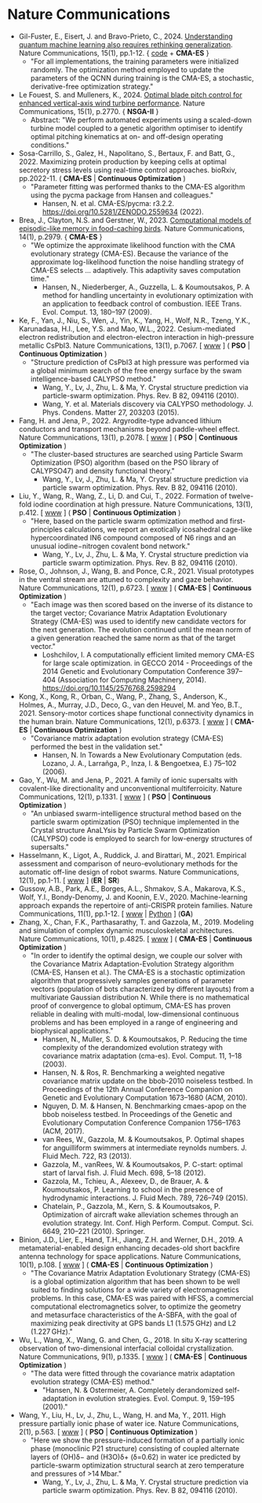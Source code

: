 # Nature Communications

* Gil-Fuster, E., Eisert, J. and Bravo-Prieto, C., 2024. [Understanding quantum machine learning also requires rethinking generalization](https://www.nature.com/articles/s41467-024-45882-z). Nature Communications, 15(1), pp.1-12. { [code](https://github.com/bpcarlos/understanding_QML_rethinking_gen) + **CMA-ES** }
  * "For all implementations, the training parameters were initialized randomly. The optimization method employed to update the parameters of the QCNN during training is the CMA-ES, a stochastic, derivative-free optimization strategy."
* Le Fouest, S. and Mulleners, K., 2024. [Optimal blade pitch control for enhanced vertical-axis wind turbine performance](https://www.nature.com/articles/s41467-024-46988-0). Nature Communications, 15(1), p.2770. { **NSGA-II** }
  * Abstract: "We perform automated experiments using a scaled-down turbine model coupled to a genetic algorithm optimiser to identify optimal pitching kinematics at on- and off-design operating conditions."
* Sosa-Carrillo, S., Galez, H., Napolitano, S., Bertaux, F. and Batt, G., 2022. Maximizing protein production by keeping cells at optimal secretory stress levels using real-time control approaches. bioRxiv, pp.2022-11. ( **CMA-ES** | **Continuous Optimization** )
  * "Parameter fitting was performed thanks to the CMA-ES algorithm using the pycma package from Hansen and colleagues."
    * Hansen, N. et al. CMA-ES/pycma: r3.2.2. https://doi.org/10.5281/ZENODO.2559634 (2022).
* Brea, J., Clayton, N.S. and Gerstner, W., 2023. [Computational models of episodic-like memory in food-caching birds](https://www.nature.com/articles/s41467-023-38570-x). Nature Communications, 14(1), p.2979. { **CMA-ES** }
  * "We optimize the approximate likelihood function with the CMA evolutionary strategy (CMA-ES). Because the variance of the approximate log-likelihood function the noise handling strategy of CMA-ES selects ... adaptively. This adaptivity saves computation time."
    * Hansen, N., Niederberger, A., Guzzella, L. & Koumoutsakos, P. A method for handling uncertainty in evolutionary optimization with an application to feedback control of combustion. IEEE Trans. Evol. Comput. 13, 180–197 (2009).
* Ke, F., Yan, J., Niu, S., Wen, J., Yin, K., Yang, H., Wolf, N.R., Tzeng, Y.K., Karunadasa, H.I., Lee, Y.S. and Mao, W.L., 2022. Cesium-mediated electron redistribution and electron-electron interaction in high-pressure metallic CsPbI3. Nature Communications, 13(1), p.7067. [ [www](https://www.nature.com/articles/s41467-022-34786-5) ] ( **PSO** | **Continuous Optimization** )
  * "Structure prediction of CsPbI3 at high pressure was performed via a global minimum search of the free energy surface by the swam intelligence-based CALYPSO method."
    * Wang, Y., Lv, J., Zhu, L. & Ma, Y. Crystal structure prediction via particle-swarm optimization. Phys. Rev. B 82, 094116 (2010).
    * Wang, Y. et al. Materials discovery via CALYPSO methodology. J. Phys. Condens. Matter 27, 203203 (2015).
* Fang, H. and Jena, P., 2022. Argyrodite-type advanced lithium conductors and transport mechanisms beyond paddle-wheel effect. Nature Communications, 13(1), p.2078. [ [www](https://www.nature.com/articles/s41467-022-29769-5) ] ( **PSO** | **Continuous Optimization** )
  * "The cluster-based structures are searched using Particle Swarm Optimization (PSO) algorithm (based on the PSO library of CALYPSO47) and density functional theory."
    * Wang, Y., Lv, J., Zhu, L. & Ma, Y. Crystal structure prediction via particle swarm optimization. Phys. Rev. B 82, 094116 (2010).
* Liu, Y., Wang, R., Wang, Z., Li, D. and Cui, T., 2022. Formation of twelve-fold iodine coordination at high pressure. Nature Communications, 13(1), p.412. [ [www](https://www.nature.com/articles/s41467-022-28083-4) ] ( **PSO** | **Continuous Optimization** )
  * "Here, based on the particle swarm optimization method and first-principles calculations, we report an exotically icosahedral cage-like hypercoordinated IN6 compound composed of N6 rings and an unusual iodine−nitrogen covalent bond network."
    * Wang, Y., Lv, J., Zhu, L. & Ma, Y. Crystal structure prediction via particle swarm optimization. Phys. Rev. B 82, 094116 (2010).
* Rose, O., Johnson, J., Wang, B. and Ponce, C.R., 2021. Visual prototypes in the ventral stream are attuned to complexity and gaze behavior. Nature Communications, 12(1), p.6723. [ [www](https://www.nature.com/articles/s41467-021-27027-8) ] ( **CMA-ES** | **Continuous Optimization** )
  * "Each image was then scored based on the inverse of its distance to the target vector; Covariance Matrix Adaptation Evolutionary Strategy (CMA-ES) was used to identify new candidate vectors for the next generation. The evolution continued until the mean norm of a given generation reached the same norm as that of the target vector."
    * Loshchilov, I. A computationally efficient limited memory CMA-ES for large scale optimization. in GECCO 2014 - Proceedings of the 2014 Genetic and
Evolutionary Computation Conference 397–404 (Association for Computing Machinery, 2014). https://doi.org/10.1145/2576768.2598294
* Kong, X., Kong, R., Orban, C., Wang, P., Zhang, S., Anderson, K., Holmes, A., Murray, J.D., Deco, G., van den Heuvel, M. and Yeo, B.T., 2021. Sensory-motor cortices shape functional connectivity dynamics in the human brain. Nature Communications, 12(1), p.6373. [ [www](https://www.nature.com/articles/s41467-021-26704-y) ] ( **CMA-ES** | **Continuous Optimization** )
  * "Covariance matrix adaptation evolution strategy (CMA-ES) performed the best in the validation set."
    * Hansen, N. In Towards a New Evolutionary Computation (eds. Lozano, J. A., Larrañga, P., Inza, I. & Bengoetxea, E.) 75–102 (2006).
* Gao, Y., Wu, M. and Jena, P., 2021. A family of ionic supersalts with covalent-like directionality and unconventional multiferroicity. Nature Communications, 12(1), p.1331. [ [www](https://www.nature.com/articles/s41467-021-21597-3) ] ( **PSO** | **Continuous Optimization** )
  * "An unbiased swarm-intelligence structural method based on the particle swarm optimization (PSO) technique implemented in the Crystal structure AnaLYsis by Particle Swarm Optimization (CALYPSO) code is employed to search for low-energy structures of supersalts."
* Hasselmann, K., Ligot, A., Ruddick, J. and Birattari, M., 2021. Empirical assessment and comparison of neuro-evolutionary methods for the automatic off-line design of robot swarms. Nature Communications, 12(1), pp.1-11. [ [www](https://www.nature.com/articles/s41467-021-24642-3) ] (**ER** | **SR**)
* Gussow, A.B., Park, A.E., Borges, A.L., Shmakov, S.A., Makarova, K.S., Wolf, Y.I., Bondy-Denomy, J. and Koonin, E.V., 2020. Machine-learning approach expands the repertoire of anti-CRISPR protein families. Nature Communications, 11(1), pp.1-12. [ [www](https://www.nature.com/articles/s41467-020-17652-0) | [Python](https://github.com/gussow/acr) ] (**GA**)
* Zhang, X., Chan, F.K., Parthasarathy, T. and Gazzola, M., 2019. Modeling and simulation of complex dynamic musculoskeletal architectures. Nature Communications, 10(1), p.4825. [ [www](https://www.nature.com/articles/s41467-019-12759-5) ] ( **CMA-ES** | **Continuous Optimization** )
  * "In order to identify the optimal design, we couple our solver with the Covariance Matrix Adaptation-Evolution Strategy algorithm (CMA-ES, Hansen et al.). The CMA-ES is a stochastic optimization algorithm that progressively samples generations of parameter vectors (population of bots characterized by different layouts) from a multivariate Gaussian distribution N. While there is no mathematical proof of convergence to global optimum, CMA-ES has proven reliable in dealing with multi-modal, low-dimensional continuous problems and has been employed in a range of engineering and biophysical applications."
    * Hansen, N., Muller, S. D. & Koumoutsakos, P. Reducing the time complexity of the derandomized evolution strategy with covariance matrix adaptation (cma-es). Evol. Comput. 11, 1–18 (2003).
    * Hansen, N. & Ros, R. Benchmarking a weighted negative covariance matrix update on the bbob-2010 noiseless testbed. In Proceedings of the 12th Annual Conference Companion on Genetic and Evolutionary Computation 1673–1680 (ACM, 2010).
    * Nguyen, D. M. & Hansen, N. Benchmarking cmaes-apop on the bbob noiseless testbed. In Proceedings of the Genetic and Evolutionary Computation Conference Companion 1756–1763 (ACM, 2017).
    * van Rees, W., Gazzola, M. & Koumoutsakos, P. Optimal shapes for anguilliform swimmers at intermediate reynolds numbers. J. Fluid Mech. 722, R3 (2013).
    * Gazzola, M., vanRees, W. & Koumoutsakos, P. C-start: optimal start of larval fish. J. Fluid Mech. 698, 5–18 (2012).
    * Gazzola, M., Tchieu, A., Alexeev, D., de Brauer, A. & Koumoutsakos, P. Learning to school in the presence of hydrodynamic interactions. J. Fluid Mech. 789, 726–749 (2015).
    * Chatelain, P., Gazzola, M., Kern, S. & Koumoutsakos, P. Optimization of aircraft wake alleviation schemes through an evolution strategy. Int. Conf. High Perform. Comput. Comput. Sci. 6649, 210–221 (2010). Springer.
* Binion, J.D., Lier, E., Hand, T.H., Jiang, Z.H. and Werner, D.H., 2019. A metamaterial-enabled design enhancing decades-old short backfire antenna technology for space applications. Nature Communications, 10(1), p.108. [ [www](https://www.nature.com/articles/s41467-018-08032-w) ] ( **CMA-ES** | **Continuous Optimization** )
  * "The Covariance Matrix Adaptation Evolutionary Strategy (CMA-ES) is a global optimization algorithm that has been shown to be well suited to finding solutions for a wide variety of electromagnetics problems. In this case, CMA-ES was paired with HFSS, a commercial computational electromagnetics solver, to optimize the geometry and metasurface characteristics of the A-SBFA, with the goal of maximizing peak directivity at GPS bands L1 (1.575 GHz) and L2 (1.227 GHz)."
* Wu, L., Wang, X., Wang, G. and Chen, G., 2018. In situ X-ray scattering observation of two-dimensional interfacial colloidal crystallization. Nature Communications, 9(1), p.1335. [ [www](https://www.nature.com/articles/s41467-018-03767-y) ] ( **CMA-ES** | **Continuous Optimization** )
  * "The data were fitted through the covariance matrix adaptation evolution strategy (CMA-ES) method."
    * "Hansen, N. & Ostermeier, A. Completely derandomized self-adaptation in evolution strategies. Evol. Comput. 9, 159–195 (2001)."
* Wang, Y., Liu, H., Lv, J., Zhu, L., Wang, H. and Ma, Y., 2011. High pressure partially ionic phase of water ice. Nature Communications, 2(1), p.563. [ [www](https://www.nature.com/articles/ncomms1566) ] ( **PSO** | **Continuous Optimization** )
  * "Here we show the pressure-induced formation of a partially ionic phase (monoclinic P21 structure) consisting of coupled alternate layers of (OH)δ− and (H3O)δ+ (δ=0.62) in water ice predicted by particle-swarm optimization structural search at zero temperature and pressures of >14 Mbar."
    * Wang, Y., Lv, J., Zhu, L. & Ma, Y. Crystal structure prediction via particle swarm optimization. Phys. Rev. B 82, 094116 (2010).
